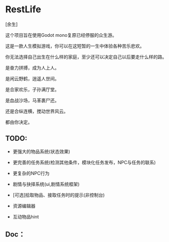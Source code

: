 # RestLife

[余生]

这个项目旨在使用Godot mono复原已经停服的众生游。

这是一款人生模拟游戏，你可以在这短暂的一生中体验各种苦乐悲欢。



你无法选择自己出生在什么样的家庭，至少还可以决定自己以后要走什么样的路。

是奋力拼搏，成为人上人。

是闲云野鹤，逍遥人世间。

是合家欢乐，子孙满厅堂。

是血战沙场，马革裹尸还。

还是合纵连横，搅动世界风云。

都由你决定。



## TODO:

- 更强大的物品系统(状态效果)

- 更完善的任务系统(检测其他条件，模块化任务发布，NPC与任务的联系)

- 更复杂的NPC行为

- 剧情与抉择系统(ui,剧情系统框架)

- [可选]拾取物品、接取任务时的提示(非控制台)

- 资源编辑器

- 互动物品hint 

## Doc：

  

